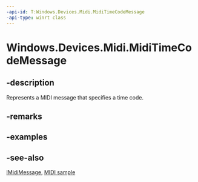 ```yaml
---
-api-id: T:Windows.Devices.Midi.MidiTimeCodeMessage
-api-type: winrt class
---
```


<!-- Class syntax.
public class MidiTimeCodeMessage : Windows.Devices.Midi.IMidiMessage, Windows.Devices.Midi.IMidiTimeCodeMessage
-->

# Windows.Devices.Midi.MidiTimeCodeMessage

## -description
Represents a MIDI message that specifies a time code.

## -remarks

## -examples

## -see-also
[IMidiMessage](imidimessage.md), [MIDI  sample](https://github.com/Microsoft/Windows-universal-samples/tree/master/Samples/MIDI)

